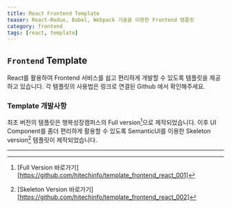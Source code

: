 ```yaml
---
title: React Frontend Template
teaser: React-Redux, Babel, Webpack 기술을 이용한 Frontend 템플릿
category: frontend
tags: [react, template]
---
```


`Frontend` Template
----------------------------------------

React를 활용하여 Frontend 서비스를 쉽고 편리하게 개발할 수 있도록 템플릿을 제공하고 있습니다. 각 템플릿의 사용법은 링크로 연결된 Github 에서 확인해주세요.


### Template 개발사항

최초 버전의 템플릿은 행복성장캠퍼스의 Full version[^1]으로 제작되었습니다. 
이후 UI Component를 좀더 편리하게 활용할 수 있도록 SemanticUI를 이용한 Skeleton version[^2] 템플릿이 제작되었습니다.

---

[^1]:
	[Full Version 바로가기][https://github.com/hitechinfo/template_frontend_react_001]

[^2]:
    [Skeleton Version 바로가기][https://github.com/hitechinfo/template_frontend_react_002]